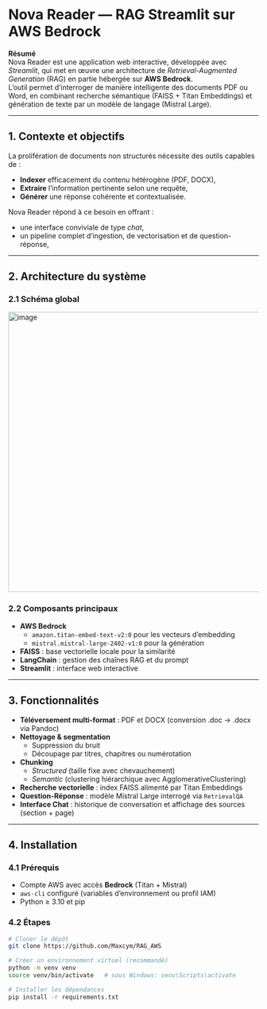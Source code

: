 # Nova Reader — RAG Streamlit sur AWS Bedrock

**Résumé**  
Nova Reader est une application web interactive, développée avec *Streamlit*, qui met en œuvre une architecture de *Retrieval-Augmented Generation* (RAG) en partie hébergée sur **AWS Bedrock**.  
L’outil permet d’interroger de manière intelligente des documents PDF ou Word, en combinant recherche sémantique (FAISS + Titan Embeddings) et génération de texte par un modèle de langage (Mistral Large).

---

## 1. Contexte et objectifs

La prolifération de documents non structurés nécessite des outils capables de :
- **Indexer** efficacement du contenu hétérogène (PDF, DOCX),
- **Extraire** l’information pertinente selon une requête,
- **Générer** une réponse cohérente et contextualisée.

Nova Reader répond à ce besoin en offrant :
- une interface conviviale de type *chat*,
- un pipeline complet d’ingestion, de vectorisation et de question-réponse,

---

## 2. Architecture du système

### 2.1 Schéma global

<img width="748" height="564" alt="image" src="https://github.com/user-attachments/assets/2088ba14-f515-4f43-8f9c-877dd7a59986" />

### 2.2 Composants principaux
- **AWS Bedrock**  
  - `amazon.titan-embed-text-v2:0` pour les vecteurs d’embedding  
  - `mistral.mistral-large-2402-v1:0` pour la génération
- **FAISS** : base vectorielle locale pour la similarité
- **LangChain** : gestion des chaînes RAG et du prompt
- **Streamlit** : interface web interactive

---

## 3. Fonctionnalités

- **Téléversement multi-format** : PDF et DOCX (conversion .doc → .docx via Pandoc)  
- **Nettoyage & segmentation**  
  - Suppression du bruit  
  - Découpage par titres, chapitres ou numérotation  
- **Chunking**  
  - *Structured* (taille fixe avec chevauchement)  
  - *Semantic* (clustering hiérarchique avec AgglomerativeClustering)  
- **Recherche vectorielle** : index FAISS alimenté par Titan Embeddings  
- **Question-Réponse** : modèle Mistral Large interrogé via `RetrievalQA`  
- **Interface Chat** : historique de conversation et affichage des sources (section + page)

---

## 4. Installation

### 4.1 Prérequis
- Compte AWS avec accès **Bedrock** (Titan + Mistral)
- `aws-cli` configuré (variables d’environnement ou profil IAM)
- Python ≥ 3.10 et pip

### 4.2 Étapes

```bash
# Cloner le dépôt
git clone https://github.com/Maxcym/RAG_AWS

# Créer un environnement virtuel (recommandé)
python -m venv venv
source venv/bin/activate   # sous Windows: venv\Scripts\activate

# Installer les dépendances
pip install -r requirements.txt
